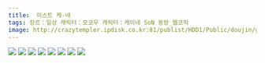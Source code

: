 ```yaml
---
title:  미스트 케-네
tags: 장르：일상 캐릭터：모코우 캐릭터：케이네 SoN 동방_웹코믹
image: http://crazytempler.ipdisk.co.kr:81/publist/HDD1/Public/doujin/ghap/5438/001.jpg
---
```

<img src="http://crazytempler.ipdisk.co.kr:81/publist/HDD1/Public/doujin/ghap/5438/001.jpg">
<img src="http://crazytempler.ipdisk.co.kr:81/publist/HDD1/Public/doujin/ghap/5438/002.jpg">
<img src="http://crazytempler.ipdisk.co.kr:81/publist/HDD1/Public/doujin/ghap/5438/003.jpg">
<img src="http://crazytempler.ipdisk.co.kr:81/publist/HDD1/Public/doujin/ghap/5438/004.jpg">
<img src="http://crazytempler.ipdisk.co.kr:81/publist/HDD1/Public/doujin/ghap/5438/005.jpg">
<img src="http://crazytempler.ipdisk.co.kr:81/publist/HDD1/Public/doujin/ghap/5438/006.jpg">
<img src="http://crazytempler.ipdisk.co.kr:81/publist/HDD1/Public/doujin/ghap/5438/007.jpg">
<img src="http://crazytempler.ipdisk.co.kr:81/publist/HDD1/Public/doujin/ghap/5438/008.jpg">
